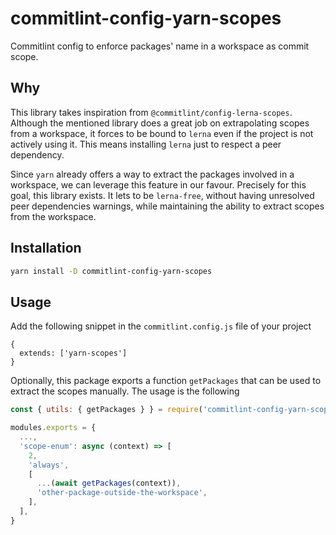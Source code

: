# commitlint-config-yarn-scopes

Commitlint config to enforce packages' name in a workspace as commit scope.

## Why

This library takes inspiration from `@commitlint/config-lerna-scopes`. Although the mentioned library does a great job on extrapolating scopes from a workspace, it forces to be bound to `lerna` even if the project is not actively using it. This means installing `lerna` just to respect a peer dependency.

Since `yarn` already offers a way to extract the packages involved in a workspace, we can leverage this feature in our favour. Precisely for this goal, this library exists. It lets to be `lerna-free`, without having unresolved peer dependencies warnings, while maintaining the ability to extract scopes from the workspace.

## Installation

```bash
yarn install -D commitlint-config-yarn-scopes
```

## Usage

Add the following snippet in the `commitlint.config.js` file of your project

```suggestion
{
  extends: ['yarn-scopes']
}
```

Optionally, this package exports a function `getPackages` that can be used to extract the scopes manually. The usage is the following

```javascript
const { utils: { getPackages } } = require('commitlint-config-yarn-scopes')

modules.exports = {
  ...,
  'scope-enum': async (context) => [
    2,
    'always',
    [
      ...(await getPackages(context)),
      'other-package-outside-the-workspace',
    ],
  ],
}
```
